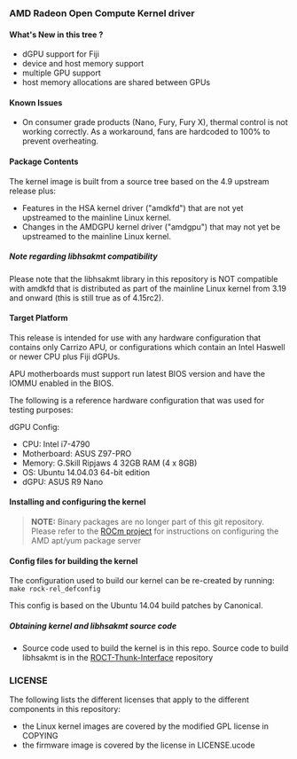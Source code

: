 ### AMD Radeon Open Compute Kernel driver

#### What's New in this tree ?

* dGPU support for Fiji
* device and host memory support
* multiple GPU support
* host memory allocations are shared between GPUs

#### Known Issues

* On consumer grade products (Nano, Fury, Fury X), thermal control is not
  working correctly. As a workaround, fans are hardcoded to 100% to prevent
  overheating.

#### Package Contents

The kernel image is built from a source tree based on the 4.9 upstream
release plus:

* Features in the HSA kernel driver ("amdkfd") that are not yet
  upstreamed to the mainline Linux kernel.
* Changes in the AMDGPU kernel driver ("amdgpu") that may not yet be
  upstreamed to the mainline Linux kernel.

##### Note regarding libhsakmt compatibility
Please note that the libhsakmt library in this repository is NOT compatible
with amdkfd that is distributed as part of the mainline Linux kernel
from 3.19 and onward (this is still true as of 4.15rc2).

#### Target Platform

This release is intended for use with any hardware configuration that
contains only Carrizo APU, or configurations which contain
an Intel Haswell or newer CPU plus Fiji dGPUs.

APU motherboards must support run latest BIOS version and have the IOMMU
enabled in the BIOS.

The following is a reference hardware configuration that was used for
testing purposes:



dGPU Config:
* CPU:            Intel i7-4790
* Motherboard:    ASUS Z97-PRO
* Memory:         G.Skill Ripjaws 4 32GB RAM (4 x 8GB)
* OS:             Ubuntu 14.04.03 64-bit edition
* dGPU:           ASUS R9 Nano

#### Installing and configuring the kernel

> **NOTE:** Binary packages are no longer part of this git repository. Please
> refer to the [ROCm project](https://github.com/RadeonOpenCompute/ROCm/wiki)
> for instructions on configuring the AMD apt/yum package server

#### Config files for building the kernel

The configuration used to build our kernel can be re-created by running:
`make rock-rel_defconfig`

This config is based on the Ubuntu 14.04 build patches by Canonical.

##### Obtaining kernel and libhsakmt source code

* Source code used to build the kernel is in this repo. Source code to
  build libhsakmt is in the
  [ROCT-Thunk-Interface](https://github.com/RadeonOpenCompute/ROCT-Thunk-Interface)
  repository

### LICENSE

The following lists the different licenses that apply to the different
components in this repository:

* the Linux kernel images are covered by the modified GPL license in COPYING
* the firmware image is covered by the license in LICENSE.ucode
